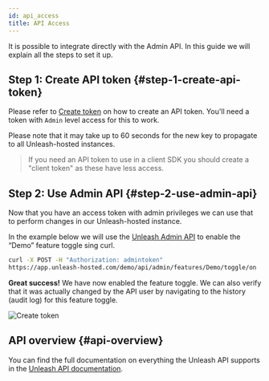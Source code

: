 ```yaml
---
id: api_access
title: API Access
---
```


It is possible to integrate directly with the Admin API. In this guide we will explain all the steps to set it up.

## Step 1: Create API token {#step-1-create-api-token}

Please refer to [Create token](../user_guide/api-token) on how to create an API token. You'll need a token with `Admin` level access for this to work.

Please note that it may take up to 60 seconds for the new key to propagate to all Unleash-hosted instances.

> If you need an API token to use in a client SDK you should create a "client token" as these have less access.

## Step 2: Use Admin API {#step-2-use-admin-api}

Now that you have an access token with admin privileges we can use that to perform changes in our Unleash-hosted instance.

In the example below we will use the [Unleash Admin API](../api/admin/features) to enable the “Demo” feature toggle sing curl.

```sh
curl -X POST -H "Authorization: admintoken"
https://app.unleash-hosted.com/demo/api/admin/features/Demo/toggle/on
```

**Great success!** We have now enabled the feature toggle. We can also verify that it was actually changed by the API user by navigating to the history (audit log) for this feature toggle.

![Create token](/img/api_access_history.png)

## API overview {#api-overview}

You can find the full documentation on everything the Unleash API supports in the [Unleash API documentation](../api/admin/features).
